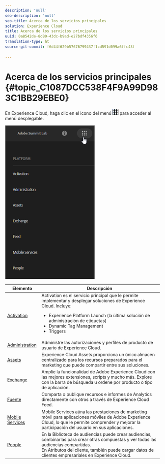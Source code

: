 ```yaml
---
description: 'null'
seo-description: 'null'
seo-title: Acerca de los servicios principales
solution: Experience Cloud
title: Acerca de los servicios principales
uuid: 0a8542de-8d89-43dc-b9ad-e27bdf4356f6
translation-type: ht
source-git-commit: f6d44f629b57676799437f1cd591d099a6ffc43f

---
```



# Acerca de los servicios principales {#topic_C1087DCC538F4F9A99D983C1BB29EBE0}

En Experience Cloud, haga clic en el icono del menú ![](assets/menu-icon.png) para acceder al menú desplegable.

![](assets/experience-cloud-core-services.png)

| Elemento | Descripción |
|--- |--- |
| [Activation](activation/activation.md) | Activation es el servicio principal que le permite implementar y desplegar soluciones de Experience Cloud. Incluye:<ul><li>Experience Platform Launch (la última solución de administración de etiquetas)</li><li>Dynamic Tag Management</li><li>Triggers</li></ul> |
| [Administration](admin-getting-started/admin-getting-started.md) | Administre las autorizaciones y perfiles de producto de usuario de Experience Cloud. |
| [Assets](experience-cloud-assets/experience-cloud-assets.md) | Experience Cloud Assets proporciona un único almacén centralizado para los recursos preparados para el marketing que puede compartir entre sus soluciones. |
| [Exchange](https://experiencecloud.adobeexchange.com/) | Amplíe la funcionalidad de Adobe Experience Cloud con las mejores extensiones, scripts y mucho más. Explore con la barra de búsqueda u ordene por producto o tipo de aplicación. |
| [Fuente](feed.md) | Comparta o publique recursos e informes de Analytics directamente con otros a través de Experience Cloud Feed. |
| [Mobile Services](https://marketing.adobe.com/resources/help/es_ES/mobile/) | Mobile Services aúna las prestaciones de marketing móvil para aplicaciones móviles de Adobe Experience Cloud, lo que le permite comprender y mejorar la participación del usuario en sus aplicaciones. |
| [People](audience-library/audience-library.md) | En la Biblioteca de audiencias puede crear audiencias, combinarlas para crear otras compuestas y ver todas las audiencias compartidas.<br>En Atributos del cliente, también puede cargar datos de clientes empresariales en Experience Cloud. |
